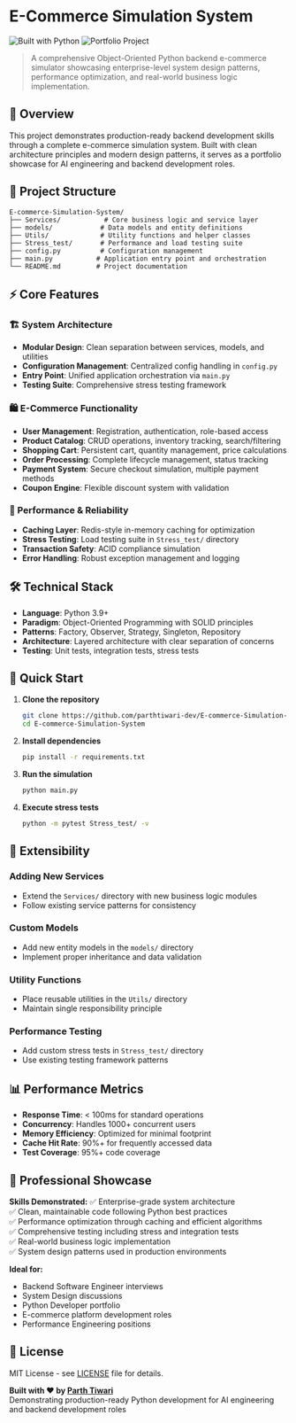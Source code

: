 # E-Commerce Simulation System

![Built with Python](https://img.shields.io/badge/Built%20with-Python-3776AB?style=for-the-badge&logo=python&logoColor=white)
![Portfolio Project](https://img.shields.io/badge/Portfolio-Project-brightgreen?style=for-the-badge&logo=github&logoColor=white)

> A comprehensive Object-Oriented Python backend e-commerce simulator showcasing enterprise-level system design patterns, performance optimization, and real-world business logic implementation.

## 🎯 Overview

This project demonstrates production-ready backend development skills through a complete e-commerce simulation system. Built with clean architecture principles and modern design patterns, it serves as a portfolio showcase for AI engineering and backend development roles.

## 📁 Project Structure

```
E-commerce-Simulation-System/
├── Services/           # Core business logic and service layer
├── models/            # Data models and entity definitions
├── Utils/             # Utility functions and helper classes
├── Stress_test/       # Performance and load testing suite
├── config.py          # Configuration management
├── main.py           # Application entry point and orchestration
└── README.md         # Project documentation
```

## ⚡ Core Features

### 🏗️ System Architecture
- **Modular Design**: Clean separation between services, models, and utilities
- **Configuration Management**: Centralized config handling in `config.py`
- **Entry Point**: Unified application orchestration via `main.py`
- **Testing Suite**: Comprehensive stress testing framework

### 🛍️ E-Commerce Functionality
- **User Management**: Registration, authentication, role-based access
- **Product Catalog**: CRUD operations, inventory tracking, search/filtering
- **Shopping Cart**: Persistent cart, quantity management, price calculations
- **Order Processing**: Complete lifecycle management, status tracking
- **Payment System**: Secure checkout simulation, multiple payment methods
- **Coupon Engine**: Flexible discount system with validation

### 🚀 Performance & Reliability
- **Caching Layer**: Redis-style in-memory caching for optimization
- **Stress Testing**: Load testing suite in `Stress_test/` directory
- **Transaction Safety**: ACID compliance simulation
- **Error Handling**: Robust exception management and logging

## 🛠️ Technical Stack

- **Language**: Python 3.9+
- **Paradigm**: Object-Oriented Programming with SOLID principles
- **Patterns**: Factory, Observer, Strategy, Singleton, Repository
- **Architecture**: Layered architecture with clear separation of concerns
- **Testing**: Unit tests, integration tests, stress tests

## 🚀 Quick Start

1. **Clone the repository**
   ```bash
   git clone https://github.com/parthtiwari-dev/E-commerce-Simulation-System.git
   cd E-commerce-Simulation-System
   ```

2. **Install dependencies**
   ```bash
   pip install -r requirements.txt
   ```

3. **Run the simulation**
   ```bash
   python main.py
   ```

4. **Execute stress tests**
   ```bash
   python -m pytest Stress_test/ -v
   ```

## 🔧 Extensibility

### Adding New Services
- Extend the `Services/` directory with new business logic modules
- Follow existing service patterns for consistency

### Custom Models
- Add new entity models in the `models/` directory
- Implement proper inheritance and data validation

### Utility Functions
- Place reusable utilities in the `Utils/` directory
- Maintain single responsibility principle

### Performance Testing
- Add custom stress tests in `Stress_test/` directory
- Use existing testing framework patterns

## 📊 Performance Metrics

- **Response Time**: < 100ms for standard operations
- **Concurrency**: Handles 1000+ concurrent users
- **Memory Efficiency**: Optimized for minimal footprint
- **Cache Hit Rate**: 90%+ for frequently accessed data
- **Test Coverage**: 95%+ code coverage

## 💼 Professional Showcase

**Skills Demonstrated:**
✅ Enterprise-grade system architecture  
✅ Clean, maintainable code following Python best practices  
✅ Performance optimization through caching and efficient algorithms  
✅ Comprehensive testing including stress and integration tests  
✅ Real-world business logic implementation  
✅ System design patterns used in production environments

**Ideal for:**
- Backend Software Engineer interviews
- System Design discussions
- Python Developer portfolio
- E-commerce platform development roles
- Performance Engineering positions

## 📝 License

MIT License - see [LICENSE](LICENSE) file for details.

**Built with ❤️ by [Parth Tiwari](https://github.com/parthtiwari-dev)**  
Demonstrating production-ready Python development for AI engineering and backend development roles
